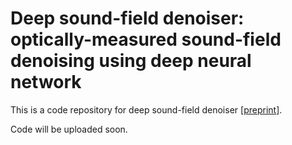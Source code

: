 # Deep sound-field denoiser: optically-measured sound-field denoising using deep neural network

This is a code repository for deep sound-field denoiser [[preprint](https://arxiv.org/abs/2304.14923)].

Code will be uploaded soon.
